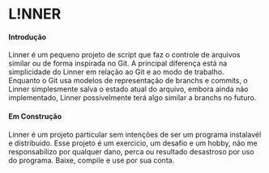 # L!NNER
#### Introdução
Linner é um pequeno projeto de script que faz o controle de arquivos similar ou de forma inspirada no Git. A principal diferença está na 
simplicidade do Linner em relação ao Git e ao modo de trabalho.<br>
Enquanto o Git usa modelos de representação de branchs e commits, o Linner simplesmente salva o estado atual do arquivo, embora ainda não implementado, Linner possivelmente terá algo similar a branchs no futuro.

#### Em Construção
Linner é um projeto particular sem intenções de ser um programa instalavél e distribuido. Esse projeto é um exercicio, um desafio e um hobby, não me responsabilizo por qualquer dano, perca ou resultado desastroso por uso do programa. Baixe, compile e use por sua conta.

